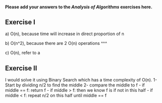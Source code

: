 #### Please add your answers to the ***Analysis of  Algorithms*** exercises here.

## Exercise I

a) O(n), because time will increase in direct proportion of n


b) O(n^2), because there are 2 O(n) operations ^^^


c) O(n), refer to a

## Exercise II
 
 I would solve it using Binary Search which has a time complexity of O(n).
 1- Start by dividing n/2 to find the middle
 2- compare the middle to f 
    - if middle == f: return f
    - if  middle > f: then we know f is if not in this half
    - if middle < f: repeat n/2 on this half until middle == f

